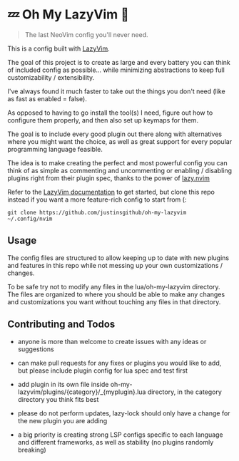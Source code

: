 # 💤 Oh My LazyVim 🔌

> The last NeoVim config you'll never need.

This is a config built with [LazyVim](https://github.com/LazyVim/LazyVim).

The goal of this project is to create as large and every battery you can think of included config as possible... while minimizing abstractions to keep full customizability / extensibility.

I've always found it much faster to take out the things you don't need (like as fast as enabled = false).

As opposed to having to go install the tool(s) I need, figure out how to configure them properly, and then also set up keymaps for them.

The goal is to include every good plugin out there along with alternatives where you might want the choice, as well as great support for every popular programming language feasible.

The idea is to make creating the perfect and most powerful config you can think of as simple as commenting and uncommenting or enabling / disabling plugins right from their plugin spec, thanks to the power of [lazy.nvim](https://github.com/folke/lazy.nvim)

Refer to the [LazyVim documentation](https://lazyvim.github.io/installation) to get started, but clone this repo instead if you want a more feature-rich config to start from (:

`git clone https://github.com/justinsgithub/oh-my-lazyvim ~/.config/nvim`

## Usage

The config files are structured to allow keeping up to date with new plugins and features in this repo while not messing up your own customizations / changes.

To be safe try not to modify any files in the lua/oh-my-lazyvim directory. The files are organized to where you should be
able to make any changes and customizations you want without touching any files in that directory.

## Contributing and Todos

- anyone is more than welcome to create issues with any ideas or suggestions

- can make pull requests for any fixes or plugins you would like to add, but please include plugin config for lua spec and test first

- add plugin in its own file inside oh-my-lazyvim/plugins/{category}/\_{myplugin}.lua directory, in the category directory you think fits best

- please do not perform updates, lazy-lock should only have a change for the new plugin you are adding

- a big priority is creating strong LSP configs specific to each language and different frameworks, as well as stability (no plugins randomly breaking)
